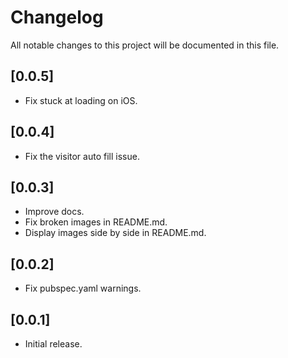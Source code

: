 # Changelog

All notable changes to this project will be documented in this file.

## [0.0.5]

- Fix stuck at loading on iOS.

## [0.0.4]

- Fix the visitor auto fill issue.

## [0.0.3]

- Improve docs.
- Fix broken images in README.md.
- Display images side by side in README.md.

## [0.0.2]

- Fix pubspec.yaml warnings.

## [0.0.1]

- Initial release.
